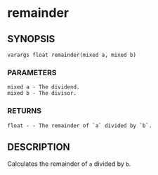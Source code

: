 # remainder

## SYNOPSIS

    varargs float remainder(mixed a, mixed b)

### PARAMETERS

    mixed a - The dividend.
    mixed b - The divisor.

### RETURNS

    float - - The remainder of `a` divided by `b`.

## DESCRIPTION

Calculates the remainder of `a` divided by `b`.

